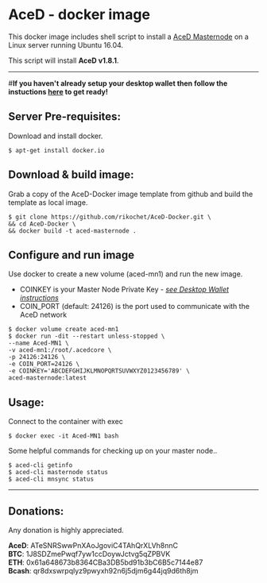 # AceD - docker image
This docker image includes shell script to install a [AceD Masternode](http://www.acedcoin.com/) on a Linux server running Ubuntu 16.04.  
  
This script will install **AceD v1.8.1**.
***


#__If you haven't already setup your desktop wallet then follow the instuctions [here](https://github.com/rikochet/AceD-Docker/blob/master/README-Desktop.md) to get ready!__


## Server Pre-requisites:
Download and install docker.

```
$ apt-get install docker.io
```

## Download & build image:
Grab a copy of the AceD-Docker image template from github and build the template as local image.

```
$ git clone https://github.com/rikochet/AceD-Docker.git \
&& cd AceD-Docker \
&& docker build -t aced-masternode .
```

## Configure and run image
Use docker to create a new volume (aced-mn1) and run the new image.

- COINKEY is your Master Node Private Key - *[see Desktop Wallet instructions](https://github.com/rikochet/AceD-Docker/blob/master/README-Desktop.md)*
- COIN_PORT (default: 24126) is the port used to communicate with the AceD network

```
$ docker volume create aced-mn1
$ docker run -dit --restart unless-stopped \
--name Aced-MN1 \
-v aced-mn1:/root/.acedcore \
-p 24126:24126 \
-e COIN_PORT=24126 \
-e COINKEY='ABCDEFGHIJKLMNOPQRTSUVWXYZ0123456789' \
aced-masternode:latest

```


## Usage:
Connect to the container with exec

```
$ docker exec -it Aced-MN1 bash
```

Some helpful commands for checking up on your master node..

```
$ aced-cli getinfo
$ aced-cli masternode status
$ aced-cli mnsync status
```

***

## Donations:  

Any donation is highly appreciated.  

**AceD**: ATeSNRSwwPnXAoJgoviC4TAhQrXLVh8nnC  
**BTC**: 1J8SDZmePwqf7yw1ccDoywJctvg5qZPBVK  
**ETH**: 0x61a648673b8364CBa3DB5bd91b3bC6B5c7144e87  
**Bcash**: qr8dxswrpqlyz9pwyxh92n6j5djm6g44jq9d6th8jm
